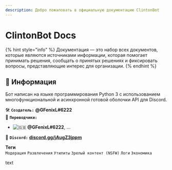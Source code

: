 ```yaml
---
description: Добро пожаловать в официальную документацию ClintonBot
---
```


# ClintonBot Docs

{% hint style="info" %}
Документация — это набор всех документов, которые являются источниками информации, которая помогает принимать решения, сообщать о принятых решениях и фиксировать вопросы, представляющие интерес для организации.
{% endhint %}

## 📜 Информация <a id="information"></a>

Бот написан на языке программирования Python 3 с использованием многофункциональной и асинхронной готовой оболочки API для Discord.

🛠️ **`Создатель:`** **@GFenixL\#6222**  
💬 **`Переводчики:`**

* ![:gb:](https://i-a.d-cd.net/lgAAAgCjBeA-1920.jpg) **@GFenixL\#6222**, ...  

📢 **`Discord:`** [**discord.gg/jAugZ3jppm**](https://discord.gg/jAugZ3jppm)

**Теги**  
`Модерация` `Развлечения` `Утилиты` `Зрелый контент (NSFW)` `Логи` `Экономика`

text

